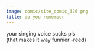 ```yaml
---
image: comic/site_comic_326.png
title: do you remember
---
```

your singing voice sucks pls  
(that makes it way funnier -reed)
